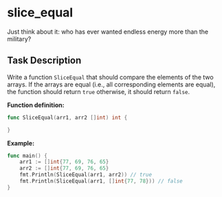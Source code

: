 # slice_equal

<p data-story-username="lascar123">Just think about it: who has ever wanted endless energy more than the military?</p>

## Task Description

Write a function `SliceEqual` that should compare the elements of the two arrays. If the arrays are equal (i.e., all corresponding elements are equal), the function should return `true` otherwise, it should return `false`.

**Function definition:**

```go
func SliceEqual(arr1, arr2 []int) int {

}
```

**Example:**

```go
func main() {
    arr1 := []int{77, 69, 76, 65}
    arr2 := []int{77, 69, 76, 65}
    fmt.Println(SliceEqual(arr1, arr2)) // true
    fmt.Println(SliceEqual(arr1, []int{77, 78})) // false
}
```
